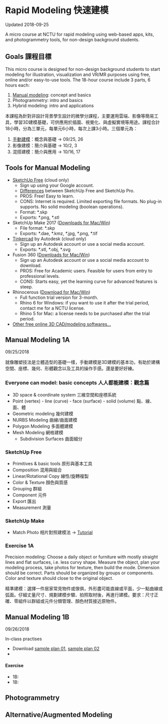 # Rapid Modeling 快速建模
Updated 2018-09-25

A micro course at NCTU for rapid modeling using web-based apps, kits, and photogrammetry tools, for non-design background students.

## Goals 課程目標

This micro course is designed for non-design background students to start modeling for illustration, visualization and VR/MR purposes using free, online and/or easy-to-use tools. The 18-hour course include 3 parts, 6 hours each:

1. [Manual modeling](#manual-modeling): concept and basics
2. Photogrammetry: intro and basics
3. Hybrid modeling: intro and applications

本課程為針對非設計背景學生設計的微學分課程，主要運用雲端、影像等簡易工具，學習3D建模基礎，可供應用於插圖、視覺化、與虛擬實境等用途。課程合計18小時，分為三單元，每單元6小時，每次上課3小時。三個單元為：

1. [手動建模](#manual-modeling)：概念與基礎 &rarr; 09/25, 26
2. 影像建模：簡介與基礎 &rarr; 10/2, 3
3. 混搭建模：簡介與應用 &rarr; 10/16, 17

## Tools for Manual Modeling

* [SketchUp Free](https://app.sketchup.com) (cloud only)
  * Sign up using your Google account.
  * [Differences](https://help.sketchup.com/en/sketchup/sketchup) between SketchUp Free and SketchUp Pro.
  * PROS: Free! Easy to learn.
  * CONS: Internet is required. Limited exporting file formats. No plug-in supports. No solid modeling (boolean operations).
  * Format: \*.skp
  * Exports: \*.png, \*.stl 
* SketchUp Make 2017 ([Downloads for Mac/Win](https://www.sketchup.com/download/all))
  * File format: \*.skp
  * Exports: \*.dae, \*.kmz, \*.jpg, \*.png, \*.tif
* [Tinkercad](https://www.tinkercad.com/) by Autodesk (cloud only)
  * Sign up an Autodesk account or use a social media account.
  * Exports: \*.stl, \*.obj, \*.svg
* Fusion 360 ([Downloads for Mac/Win](https://www.autodesk.com/education/free-software/featured))
  * Sign up an Autodesk account or use a social media account to download.
  * PROS: Free for Academic users. Feasible for users from entry to professional levels.
  * CONS: Starts easy, yet the learning curve for advanced features is steep.
* Rhinocerous ([Download for Mac/Win](https://www.rhino3d.com/tw/download))
  * Full function trial version for 3-month.
  * Rhino 6 for Windows: if you want to use it after the trial period, contact me for a NCTU license.
  * Rhino 5 for Mac: a license needs to be purchased after the trial period.
* [Other free online 3D CAD/modeling softwares...](https://all3dp.com/1/best-free-online-cad-software/)

## Manual Modeling 1A
09/25/2018

就像雕塑技法是立體造型的基礎一樣，手動建模是3D建模的基本功，有助於建構空間、座標、幾何、形體觀念以及工具的操作手感。還是要好好練。

### Everyone can model: basic concepts 人人都能建模：觀念篇

* 3D space & coordinate system 三維空間和座標系統
* Point (vertex) - line (curve) - face (surface) - solid (volume) 點、線、面、體
* Geometric modeling 幾何建模
* NURBS Modeling 曲線/曲面建模
* Polygon Modeling 多面體建模
* Mesh Modeling 網格建模
  * Subdivision Surfaces 曲面細分

### SketchUp Free

* Primitives & basic tools 原形與基本工具
* Composition 混用與組合
* Linear/Rotational Copy 線性/旋轉複製
* Color & Texture 顏色與質感
* Grouping 群組
* Component 元件
* Export 匯出
* Measurement 測量

### SketchUp Make

* Match Photo 相片對照建模法 &rarr; [Tutorial](https://help.sketchup.com/en/sketchup/matching-photo-model-or-model-photo)

### Exercise 1A

Precision modeling: Choose a daily object or furniture with mostly straight lines and flat surfaces, i.e. less curvy shape. Measure the object, plan your modeling process, take photos for texture, then build the mode. Dimension should be correct. Parts should be organized by groups or components. Color and texture should close to the original object.

精準建模：選擇一件居家常見物件或傢俱，外形盡可能直線或平面，少一點曲線或弧面。仔細丈量尺寸、規劃建模步驟、拍照取材後，再進行建模。要求：尺寸正確、零組件以群組或元件分類管理、顏色材質接近原物件。

## Manual Modeling 1B
09/26/2018

In-class practises
* Download [sample plan 01](./img/sample_plan_01.jpg), [sample plan 02](./img/sample_plan_02.jpg)
* 

#### Exercise
* 1B:
* 1B:

## Photogrammetry

## Alternative/Augmented Modeling
